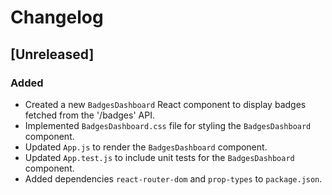 # Changelog

## [Unreleased]

### Added
- Created a new `BadgesDashboard` React component to display badges fetched from the '/badges' API.
- Implemented `BadgesDashboard.css` file for styling the `BadgesDashboard` component.
- Updated `App.js` to render the `BadgesDashboard` component.
- Updated `App.test.js` to include unit tests for the `BadgesDashboard` component.
- Added dependencies `react-router-dom` and `prop-types` to `package.json`.
